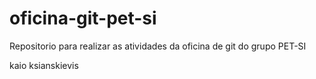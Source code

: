 
# oficina-git-pet-si
Repositorio para realizar as atividades da oficina de git do grupo PET-SI

kaio ksianskievis
